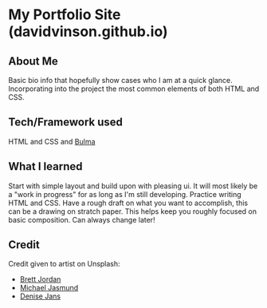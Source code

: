 # My Portfolio Site (davidvinson.github.io)

## About Me

Basic bio info that hopefully show cases who I am at a quick glance. Incorporating into the project the most common elements of both HTML and CSS.

## Tech/Framework used

HTML and CSS and [Bulma](https://bulma.io/)

## What I learned

Start with simple layout and build upon with pleasing ui. It will most likely be a "work in progress" for as long as I'm still developing.
Practice writing HTML and CSS. Have a rough draft on what you want to accomplish, this can be a drawing on stratch paper. This helps keep you roughly focused on basic composition. Can always change later!

## Credit

Credit given to artist on Unsplash:

- [Brett Jordan](https://unsplash.com/@brettjordan)
- [Michael Jasmund](https://unsplash.com/@jasmund)
- [Denise Jans](https://unsplash.com/@dmjdenise)
